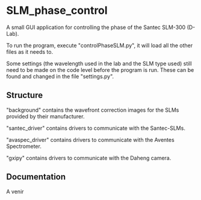 # SLM_phase_control
A small GUI application for controlling the phase of the Santec SLM-300 (D-Lab).

To run the program, execute "controlPhaseSLM.py", it will load all the other files as it needs to.

Some settings (the wavelength used in the lab and the SLM type used) still need to be made on the code level before the program is run.
These can be found and changed in the file "settings.py".

## Structure

"background" contains the wavefront correction images for the SLMs provided by their manufacturer.

"santec_driver" contains drivers to communicate with the Santec-SLMs.

"avaspec_driver" contains drivers to communicate with the Aventes Spectrometer.

"gxipy" contains drivers to communicate with the Daheng camera.

## Documentation

A venir